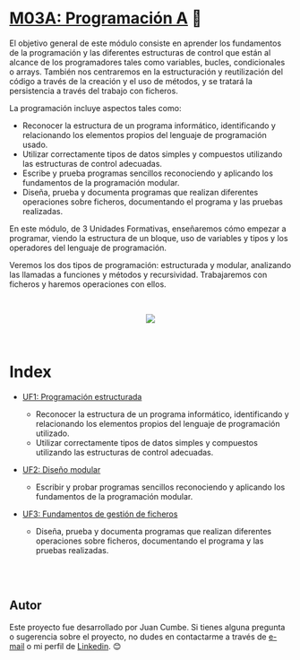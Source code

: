 # [M03A: Programación A](https://www.ilerna.es/es/ciclo-grado-superior-desarrollo-aplicaciones-web-72) 🚀


El objetivo general de este módulo consiste en aprender los fundamentos de la programación y las diferentes estructuras de control que están al alcance de los programadores tales como variables, bucles, condicionales o arrays. También nos centraremos en la estructuración y reutilización del código a través de la creación y el uso de métodos, y se tratará la persistencia a través del trabajo con ficheros.

La programación incluye aspectos tales como:
- Reconocer la estructura de un programa informático, identificando y relacionando los elementos propios del lenguaje de programación usado.
- Utilizar correctamente tipos de datos simples y compuestos utilizando las estructuras de control adecuadas.
- Escribe y prueba programas sencillos reconociendo y aplicando los fundamentos de la programación modular.
- Diseña, prueba y documenta programas que realizan diferentes operaciones sobre ficheros, documentando el programa y las pruebas realizadas.


En este módulo, de 3 Unidades Formativas, enseñaremos cómo empezar a programar, viendo la estructura de un bloque, uso de variables y tipos y los operadores del lenguaje de programación.

Veremos los dos tipos de programación: estructurada y modular, analizando las llamadas a funciones y métodos y recursividad. Trabajaremos con ficheros y haremos operaciones con ellos.

<br>

<p align="center">
  <img src="https://img.shields.io/badge/Curso%20-Finalizado-brightgreen"/>
</p>

<br>

# Index

  - [UF1: Programación estructurada](https://github.com/juancumbeq/daw-m03a-programming/tree/main/uf1)
    - Reconocer la estructura de un programa informático, identificando y relacionando los elementos propios del lenguaje de programación utilizado.
    - Utilizar correctamente tipos de datos simples y compuestos utilizando las estructuras de control adecuadas.

  - [UF2: Diseño modular](https://github.com/juancumbeq/daw-m03a-programming/tree/main/uf2)
    - Escribir y probar programas sencillos reconociendo y aplicando los fundamentos de la programación modular.

  - [UF3: Fundamentos de gestión de ficheros](https://github.com/juancumbeq/daw-m03a-programming/tree/main/uf3)
    - Diseña, prueba y documenta programas que realizan diferentes operaciones sobre ficheros, documentando el programa y las pruebas realizadas.

<br>
<br>

## Autor

Este proyecto fue desarrollado por Juan Cumbe. Si tienes alguna pregunta o sugerencia sobre el proyecto, no dudes en contactarme a través de [e-mail](mailto:hello@juancumbe.com) o mi perfil de [Linkedin](https://www.linkedin.com/in/juancumbeq/). 😊